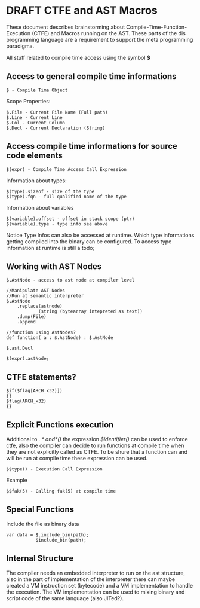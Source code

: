# DRAFT CTFE and AST Macros

These document describes brainstorming about Compile-Time-Function-Execution (CTFE) and Macros running
on the AST. These parts of the dis programming language are a requirement to support the meta programming
paradigma.

All stuff related to compile time access using the symbol **$**


## Access to general compile time informations

    $ - Compile Time Object

Scope Properties:

    $.File - Current File Name (Full path)
    $.Line - Current Line
    $.Col - Current Column
    $.Decl - Current Declaration (String)


## Access compile time informations for source code elements

    $(expr) - Compile Time Access Call Expression

Information about types:

    $(type).sizeof - size of the type
    $(type).fqn - full qualified name of the type

Information about variables

    $(variable).offset - offset in stack scope (ptr)
    $(variable).type - type info see above


Notice Type Infos can also be accessed at runtime. Which type informations getting compiled into the binary
can be configured. To access type information at runtime is still a todo;

## Working with AST Nodes

    $.AstNode - access to ast node at compiler level

    //Manipulate AST Nodes
    //Run at semantic interpreter
    $.AstNode
        .replace(astnode)
                (string (bytearray intepreted as text))
        .dump(File)
        .append
        
    //function using AstNodes?
	def function( a : $.AstNode) : $.AstNode
	
	$.ast.Decl
	
	$(expr).astNode;

## CTFE statements?

	$if($flag[ARCH_x32)])
	{}
	$flag(ARCH_x32)
	{}
 
## Explicit Functions execution

Additional to *$.* and *$()* the expression *$identifier()* can be used to enforce ctfe, 
also the compiler can decide to run functions at compile time when they are not explicitly called as CTFE. 
To be shure that a function can and will be run at compile time these expression can be used.

    $$type() - Execution Call Expression

Example

    $$fak(5) - Calling fak(5) at compile time

## Special Functions

Include the file as binary data

	var data = $.include_bin(path);
			   $include_bin(path);


## Internal Structure

The compiler needs an embedded interpreter to run on the ast structure, also in the part of implementation of
the interpreter there can maybe created a VM instruction set (bytecode) and a VM implementation to handle the execution.
The VM implementation can be used to mixing binary and script code of the same language (also JITed?).


